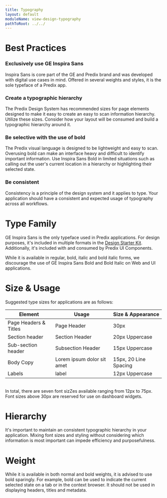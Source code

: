 ```yaml
---
title: Typography
layout: default
moduleName: view-design-typography
pathToRoot: ../../
---
```


# Best Practices
### Exclusively use GE Inspira Sans

Inspira Sans is core part of the GE and Predix brand and was developed with digital use cases in mind. Offered in several weights and styles, it is the sole typeface of a Predix app.

### Create a typographic hierarchy
The Predix Design System has recommended sizes for page elements designed to make it easy to create an easy to scan information hierarchy. Utilize these sizes. Consider how your layout will be consumed and build a typographic hierarchy around it.

### Be selective with the use of bold
The Predix visual language is designed to be lightweight and easy to scan. Overusing bold can make an interface heavy and difficult to identify important information. Use Inspira Sans Bold in limited situations such as calling out the user's current
location in a hierarchy or highlighting their selected state.

### Be consistent
Consistency is a principle of the design system and it applies to type. Your application should have a consistent and expected usage of typography across all workflows.


# Type Family
GE Inspira Sans is the only typeface used in Predix applications. For design purposes, it's included in multiple formats in the [Design Starter Kit](#/about/start-designing). Additionally, it's included with and consumed by Predix UI Components.

While it is available in regular, bold, italic and bold italic forms, we discourage the use of GE Inspira Sans Bold and Bold Italic on Web and UI applications.

# Size & Usage
Suggested type sizes for applications are as follows:

| Element | Usage | Size & Appearance |
| ------- | ----- | ----------------- |
Page Headers & Titles | <span class="heading--page">Page Header<span> | 30px
Section header | <span class="heading--section">Section Header<span> | 20px Uppercase
| Sub-section header | <span class="heading--subsection">Subsection Header<span> | 15px Uppercase
| Body Copy | <span>Lorem ipsum dolor sit amet<span> | 15px, 20 Line Spacing
| Labels | <span class="label">label<span> | 12px Uppercase

</br>
In total, there are seven font sizZes available ranging from 12px to 75px. Font sizes above 30px are reserved for use on dashboard widgets.
<catalog-picture img-src="../../../img/guidelines/type_sizes" img-alt="drop down nav"></catalog-picture>


# Hierarchy

It's important to maintain an consistent typographic hierarchy in your application. Mixing font sizes and styling without considering which information is most important can impede efficiency and purposefulness.
<div class="layout">
  <catalog-picture
    class="layout__item picture-side-by-side"
    img-src="../../../img/guidelines/type_hierarchy_good"
    img-alt="type hierarchy correct"
    title="Do"
    caption="Cascading type sizes based on importance of information can help indicate an information hierarchy.">
  </catalog-picture>
  <catalog-picture
    class="layout__item picture-side-by-side"
    img-src="../../../img/guidelines/type_hierarchy_dont"
    img-alt="type hierarchy incorrect"
    title="Don't"
    caption="Not utilizing a hierarchy or using type sizes in a random fashion makes it harder for users to understand what's most important.">
  </catalog-picture>
</div>

# Weight
While it is available in both normal and bold weights, it is advised to use bold sparingly. For example, bold can be used to indicate the current selected state on a tab or in the context browser. It should not be used in displaying headers, titles
and metadata.

<div class="layout">
  <catalog-picture
    class="layout__item picture-side-by-side"
    img-src="../../../img/guidelines/bold_yes"
    img-alt="bold correct"
    title="Do"
    caption="Use bold sparingly. It can be used for emphasis of selected items such as to indicate the location in a hierarchy.">
  </catalog-picture>
  <catalog-picture
    class="layout__item picture-side-by-side"
    img-src="../../../img/guidelines/bold_no"
    img-alt="bold incorrect"
    title="Don't"
    caption="Over applying bold can result in an app that is visually heavy and hard to scan.">
  </catalog-picture>
</div>
